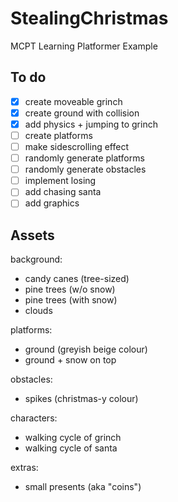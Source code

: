 # StealingChristmas
MCPT Learning Platformer Example

## To do
- [x] create moveable grinch
- [x] create ground with collision
- [x] add physics + jumping to grinch
- [ ] create platforms
- [ ] make sidescrolling effect
- [ ] randomly generate platforms
- [ ] randomly generate obstacles
- [ ] implement losing
- [ ] add chasing santa
- [ ] add graphics

## Assets

background:
- candy canes (tree-sized)
- pine trees (w/o snow)
- pine trees (with snow)
- clouds

platforms:
- ground (greyish beige colour)
- ground + snow on top

obstacles:
- spikes (christmas-y colour)

characters:
- walking cycle of grinch
- walking cycle of santa

extras:
- small presents (aka "coins")

